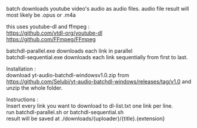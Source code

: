 batch downloads youtube video's audio as audio files. audio file result will most likely be .opus or .m4a

this uses youtube-dl and ffmpeg :  
https://github.com/ytdl-org/youtube-dl  
https://github.com/FFmpeg/FFmpeg  

batchdl-parallel.exe downloads each link in parallel  
batchdl-sequential.exe  downloads each link sequentially from first to last.

Installation :   
download yt-audio-batchdl-windowsv1.0.zip from https://github.com/Selubi/yt-audio-batchdl-windows/releases/tag/v1.0 and unzip the whole folder.

Instructions :  
Insert every link you want to download to dl-list.txt one link per line.  
run batchdl-parallel.sh or batchdl-sequential.sh  
result will be saved at ./downloads/{uploader}/{title}.{extension}  
